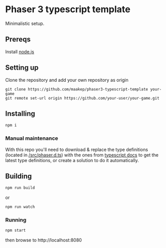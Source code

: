 # Phaser 3 typescript template
Minimalistic setup.

## Prereqs

Install [node.js](https://nodejs.org/en/)

## Setting up
Clone the repository and add your own repository as origin
```git
git clone https://github.com/maakep/phaser3-typescript-template your-game
git remote set-url origin https://github.com/your-user/your-game.git
```


## Installing
```sh
npm i
```
### Manual maintenance
With this repo you'll need to download & replace the type definitions (located in [/src/phaser.d.ts](https://github.com/maakep/phaser3-typescript-template/tree/master/src)) with the ones from [typescript docs](https://github.com/photonstorm/phaser3-docs/tree/master/typescript) to get the latest type definitions, or create a solution to do it automatically. 

## Building

```sh
npm run build
```
or
```sh
npm run watch
```

### Running

```sh
npm start
```
then browse to http://localhost:8080


